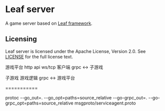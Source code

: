 Leaf server
===========
A game server based on [Leaf framework](https://github.com/nlmayday/nlleaf).

Licensing
---------

Leaf server is licensed under the Apache License, Version 2.0. See [LICENSE](https://github.com/nlmayday/nlleafserver/blob/master/LICENSE) for the full license text.

游戏平台
    http api
    ws/tcp 客户端
    grpc <-> 子游戏 

子游戏
    游戏逻辑
    grpc <-> 游戏平台

===========

protoc --go_out=. --go_opt=paths=source_relative --go-grpc_out=. --go-grpc_opt=paths=source_relative msgproto/serviceagent.proto